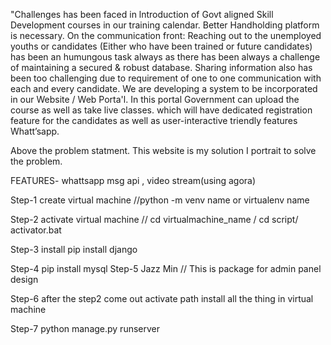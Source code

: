 "Challenges has been faced in lntroduction of Govt aligned Skill Development courses in our training calendar.
Better Handholding platform is necessary. On the communication front: Reaching out to the unemployed youths or candidates 
(Either who have been trained or future candidates) has been an humungous task always as there has been always a challenge of maintaining a secured & robust database. 
Sharing information also has been too challenging due to requirement of one to one communication with each and every candidate. 
We are developing a system to be incorporated in our Website / Web Porta'l. In this portal Government can upload the course as well as take live classes. 
which will have dedicated registration feature for the candidates as well as user-interactive triendly features Whatt’sapp.

Above the problem statment. This website is my solution 
I portrait to solve the problem.

FEATURES- whattsapp msg api , video stream(using agora)

Step-1 create virtual machine //python -m venv name or virtualenv name 

Step-2 activate virtual machine // cd virtualmachine_name / cd script/ activator.bat 

Step-3 install pip install django 

Step-4 pip install mysql Step-5 Jazz Min // This is package for admin panel design 

Step-6 after the step2 come out activate path install all the thing in virtual machine 

Step-7 python manage.py runserver

